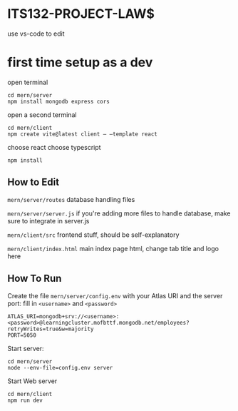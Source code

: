 # ITS132-PROJECT-LAW$
use vs-code to edit

# first time setup as a dev 
open terminal
```
cd mern/server
npm install mongodb express cors
```
open a second terminal
```
cd mern/client
npm create vite@latest client – –template react
```
choose react
choose typescript
```
npm install
```


## How to Edit
`mern/server/routes`
database handling files

`mern/server/server.js`
if you're adding more files to handle database, make sure to integrate in server.js

`mern/client/src`
frontend stuff, should be self-explanatory

`mern/client/index.html`
main index page html, change tab title and logo here

## How To Run
Create the file `mern/server/config.env` with your Atlas URI and the server port:
fill in `<username>` and `<password>`
```
ATLAS_URI=mongodb+srv://<username>:<password>@learningcluster.mofbttf.mongodb.net/employees?retryWrites=true&w=majority 
PORT=5050
```

Start server:
```
cd mern/server
node --env-file=config.env server
```

Start Web server
```
cd mern/client
npm run dev
```


